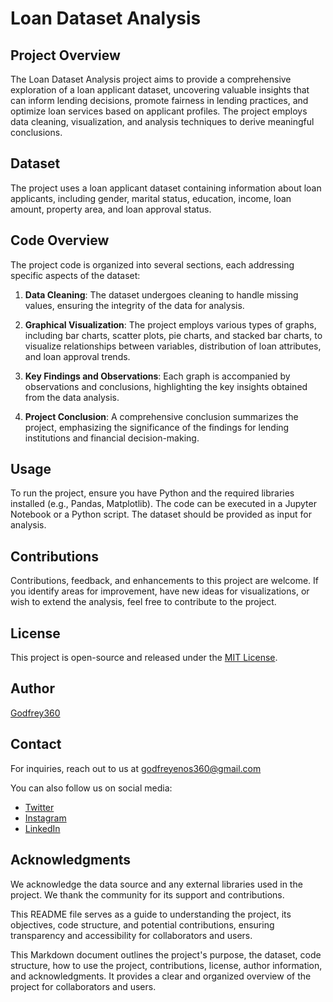 # Loan Dataset Analysis

## Project Overview

The Loan Dataset Analysis project aims to provide a comprehensive exploration of a loan applicant dataset, uncovering valuable insights that can inform lending decisions, promote fairness in lending practices, and optimize loan services based on applicant profiles. The project employs data cleaning, visualization, and analysis techniques to derive meaningful conclusions.

## Dataset

The project uses a loan applicant dataset containing information about loan applicants, including gender, marital status, education, income, loan amount, property area, and loan approval status.

## Code Overview

The project code is organized into several sections, each addressing specific aspects of the dataset:

1. **Data Cleaning**: The dataset undergoes cleaning to handle missing values, ensuring the integrity of the data for analysis.

2. **Graphical Visualization**: The project employs various types of graphs, including bar charts, scatter plots, pie charts, and stacked bar charts, to visualize relationships between variables, distribution of loan attributes, and loan approval trends.

3. **Key Findings and Observations**: Each graph is accompanied by observations and conclusions, highlighting the key insights obtained from the data analysis.

4. **Project Conclusion**: A comprehensive conclusion summarizes the project, emphasizing the significance of the findings for lending institutions and financial decision-making.

## Usage

To run the project, ensure you have Python and the required libraries installed (e.g., Pandas, Matplotlib). The code can be executed in a Jupyter Notebook or a Python script. The dataset should be provided as input for analysis.

## Contributions

Contributions, feedback, and enhancements to this project are welcome. If you identify areas for improvement, have new ideas for visualizations, or wish to extend the analysis, feel free to contribute to the project.

## License

This project is open-source and released under the [MIT License](LICENSE).

## Author

[Godfrey360](https://github.com/Godie360)

## Contact

For inquiries, reach out to us at [godfreyenos360@gmail.com](godfreyenos360@gmail.com)

You can also follow us on social media:

- [Twitter](https://twitter.com/Godfrey_360)
- [Instagram](https://www.instagram.com/godfrey_enosh)
- [LinkedIn](https://www.linkedin.com/in/godfrey-enos-b35a98256/)

## Acknowledgments

We acknowledge the data source and any external libraries used in the project. We thank the community for its support and contributions.

This README file serves as a guide to understanding the project, its objectives, code structure, and potential contributions, ensuring transparency and accessibility for collaborators and users.

This Markdown document outlines the project's purpose, the dataset, code structure, how to use the project, contributions, license, author information, and acknowledgments. It provides a clear and organized overview of the project for collaborators and users.
